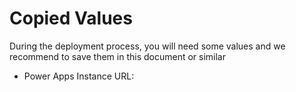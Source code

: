 # Copied Values

During the deployment process, you will need some values and we recommend to save them in this document or similar

- Power Apps Instance URL:
